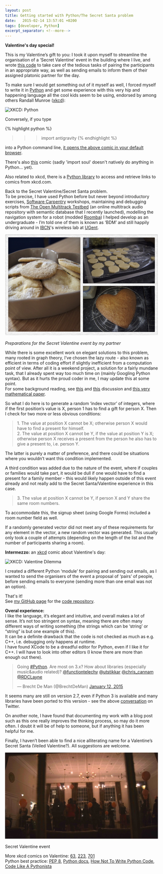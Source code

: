```yaml
---
layout: post
title: Getting started with Python/The Secret Santa problem
date:   2015-02-14 13:57:01 +0200
tags: [developer, Python]
excerpt_separator: <!--more-->
---
```


**Valentine's day special!**  

This is my Valentine’s gift to you: I took it upon myself to streamline the organisation of a ‘Secret Valentine’ event in the building where I live, and wrote [this code](https://github.com/BrechtDeMan/secretsanta) to take care of the tedious tasks of pairing the participants in an appropriate way, as well as sending emails to inform them of their assigned platonic partner for the day.   

To make sure I would get something out of it myself as well, I forced myself to write it in [Python](https://www.python.org) and get some experience with this very hip and happening language all the cool kids seem to be using, endorsed by among others Randall Munroe ([xkcd](http://xkcd.com)):   

![XKCD: Python](https://imgs.xkcd.com/comics/python.png)

Conversely, if you type  

{% highlight python %}
>>> import antigravity
{% endhighlight %}

into a Python command line, [it opens the above comic in your default browser](http://www.reddit.com/r/ProgrammerHumor/comments/1hvb5n/til_if_you_type_import_antigravity_into_a_python/?sort=new).   

There's also [this](http://xkcd.com/413/) comic (sadly 'import soul' doesn't natively do anything in Python... yet).   

Also related to xkcd, there is a [Python library](https://pypi.python.org/pypi/xkcd/) to access and retrieve links to comics from xkcd.com.  

Back to the Secret Valentine/Secret Santa problem.   
To be precise, I have used Python before but never beyond introductory exercises, [Software Carpentry](http://software-carpentry.org) workshops, maintaining and debugging scripts from [The Open Multitrack Testbed](http://multitrack.eecs.qmul.ac.uk) (an online multitrack audio repository with semantic database that I recently launched), modelling the navigation system for a robot (modded [Roomba](http://www.irobot.com/For-the-Home/Vacuum-Cleaning/Roomba.aspx)) I helped develop as an undergraduate - I’m told one of them is known as ‘BDM’ and still happily driving around in [IBCN](https://www.ibcn.intec.ugent.be)'s wireless lab at [UGent](https://www.ibcn.intec.ugent.be).   

![Valentine preparations](/images/blog/2015/02/valentine-preparation.jpg)

*Preparations for the Secret Valentine event by my partner*


While there is some excellent work on elegant solutions to this problem, many rooted in graph theory, I’ve chosen the lazy route - also known as efficient in terms of coding effort if slightly inefficient from a computation point of view. After all it is a weekend project, a solution for a fairly mundane task, that I already spent way too much time on (mainly Googling Python syntax). But as it hurts the proud coder in me, I may update this at some point.   
For some background reading, see [this](http://www.teamavolition.com/topic/14175-interesting-programming-problem-secret-santa/) and [this](http://stackoverflow.com/questions/273567/secret-santa-algorithm) discussion and [this very mathematical paper](http://www.lix.polytechnique.fr/~liberti/sesan.pdf).   

So what I do here is to generate a random ‘index vector’ of integers, where if the first position’s value is X, person 1 has to find a gift for person X. Then I check for two more or less obvious conditions:  


> 1\. The value at position X cannot be X; otherwise person X would have to find a present for himself.   
> 2\. The value at position X cannot be Y, if the value at position Y is X; otherwise person X receives a present from the person he also has to give a present to, i.e. person Y. 

The latter is purely a matter of preference, and there could be situations where you wouldn’t want this condition implemented.   

A third condition was added due to the nature of the event, where if couples or families would take part, it would be dull if one would have to find a present for a family member - this would likely happen outside of this event already and not really add to the Secret Santa/Valentine experience in this case.   


> 3\. The value at position X cannot be Y, if person X and Y share the same room numbers. 

To accommodate this, the signup sheet (using Google Forms) included a room number field as well.   

If a randomly generated vector did not meet any of these requirements for any element in the vector, a new random vector was generated. This usually only took a couple of attempts (depending on the length of the list and the number of participants sharing a room).  

**Intermezzo:** an [xkcd](http://xkcd.com/1016/) comic about Valentine's day:

![XKCD: Valentine Dilemma](https://imgs.xkcd.com/comics/valentine_dilemma.png)

I created a different Python ‘module’ for pairing and sending out emails, as I wanted to send the organisers of the event a proposal of ‘pairs’ of people, before sending emails to everyone (sending more than one email was not an option).   

That's it!   
See [my GitHub page](https://github.com/BrechtDeMan/) for the [code repository](https://github.com/BrechtDeMan/secretsanta).   

**Overal experience:**  
I like the language, it’s elegant and intuitive, and overall makes a lot of sense. It’s not too stringent on syntax, meaning there are often many different ways of writing something (the strings which can be ‘string’ or “string” is but one example of this).   
It can be a definite drawback that the code is not checked as much as e.g. C++, i.e. debugging only happens at runtime.   
I have found XCode to be a dreadful editor for Python, even if I like it for C++. I will have to look into other editors (I know there are more than enough out there).   


<blockquote class="twitter-tweet" data-lang="en"><p lang="en" dir="ltr">Going <a href="https://twitter.com/hashtag/Python?src=hash">#Python</a>. Are most on 3.x? How about libraries (especially music&amp;audio related)? <a href="https://twitter.com/functiontelechy">@functiontelechy</a> <a href="https://twitter.com/utstikkar">@utstikkar</a> <a href="https://twitter.com/chris_cannam">@chris_cannam</a> <a href="https://twitter.com/RDCLayne">@RDCLayne</a></p>&mdash; Brecht De Man (@BrechtDeMan) <a href="https://twitter.com/BrechtDeMan/status/554616315936530432">January 12, 2015</a></blockquote>
<script async src="//platform.twitter.com/widgets.js" charset="utf-8"></script>

It seems many are still on version 2.7, even if Python 3 is available and many libraries have been ported to this version - see the above [conversation](https://twitter.com/BrechtDeMan/status/554616315936530432) on Twitter.   

On another note, I have found that documenting my work with a blog post such as this one really improves the thinking process, so may do it more often. I doubt it will be of help to someone, but if anything it has been helpful for me.   

Finally, I haven’t been able to find a nice alliterating name for a Valentine’s Secret Santa (Veiled Valentine?). All suggestions are welcome.   

![Valentine event](/images/blog/2015/02/valentine-event.jpg)

Secret Valentine event


More xkcd comics on Valentine: [63](http://xkcd.com/63/), [223](http://xkcd.com/223/), [701](http://xkcd.com/701/)  
Python best practice: [PEP 8](https://www.python.org/dev/peps/pep-0008/), [Python docs](http://docs.python-guide.org/en/latest/writing/style/), [How Not To Write Python Code](http://eikke.com/how-not-to-write-python-code/), [Code Like A Pythonista](http://python.net/~goodger/projects/pycon/2007/idiomatic/presentation.html)

